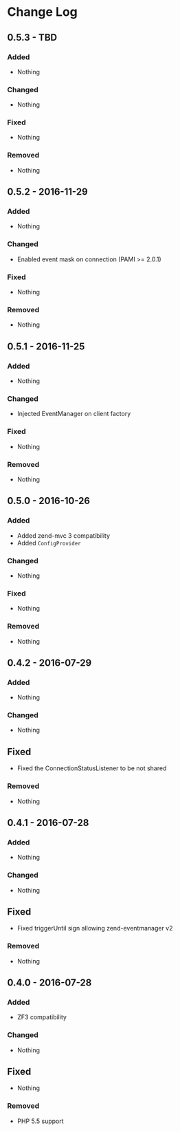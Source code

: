 # Change Log

## 0.5.3 - TBD
### Added
- Nothing

### Changed
- Nothing

### Fixed
- Nothing

### Removed
- Nothing


## 0.5.2 - 2016-11-29
### Added
- Nothing

### Changed
- Enabled event mask on connection (PAMI >= 2.0.1)

### Fixed
- Nothing

### Removed
- Nothing


## 0.5.1 - 2016-11-25
### Added
- Nothing

### Changed
- Injected EventManager on client factory

### Fixed
- Nothing

### Removed
- Nothing


## 0.5.0 - 2016-10-26
### Added
- Added zend-mvc 3 compatibility
- Added `ConfigProvider`

### Changed
- Nothing

### Fixed
- Nothing

### Removed
- Nothing


## 0.4.2 - 2016-07-29
### Added
- Nothing

### Changed
- Nothing

## Fixed
- Fixed the ConnectionStatusListener to be not shared

### Removed
- Nothing


## 0.4.1 - 2016-07-28
### Added
- Nothing

### Changed
- Nothing

## Fixed
- Fixed triggerUntil sign allowing zend-eventmanager v2

### Removed
- Nothing


## 0.4.0 - 2016-07-28
### Added
- ZF3 compatibility

### Changed
- Nothing

## Fixed
- Nothing

### Removed
- PHP 5.5 support